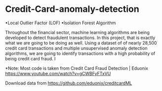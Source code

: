 # Credit-Card-anomaly-detection
•Local Outlier Factor (LOF) 
•Isolation Forest Algorithm

Throughout the financial sector, machine learning algorithms are being developed to detect fraudulent transactions. In this project, that is exactly what we are going to be doing as well. Using a dataset of of nearly 28,500 credit card transactions and multiple unsupervised anomaly detection algorithms, we are going to identify transactions with a high probability of being credit card fraud. I

*Note: Most code is taken from Credit Card Fraud Detection | Eduonix
https://www.youtube.com/watch?v=gCWBFyFTxVU

Download data from https://github.com/eduonix/creditcardML
